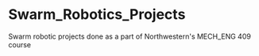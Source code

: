 # Swarm_Robotics_Projects
Swarm robotic projects done as a part of Northwestern's MECH_ENG 409 course
